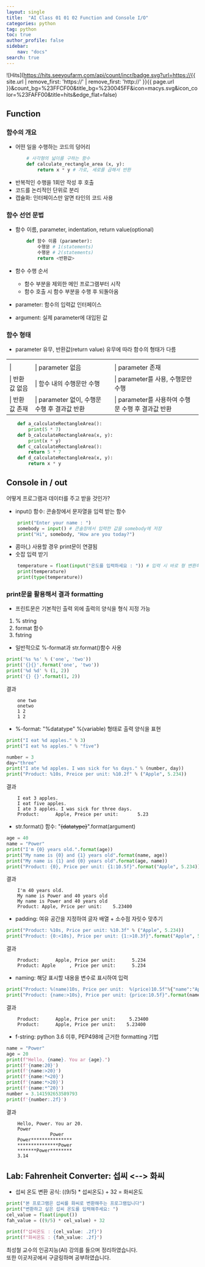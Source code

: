 ```yaml
---
layout: single
title:  "AI Class 01 01 02 Function and Console I/O"
categories: python
tag: python
toc: true
author_profile: false
sidebar:
    nav: "docs"
search: true
---
```


![Hits](https://hits.seeyoufarm.com/api/count/incr/badge.svg?url=https://{{ site.url | remove_first: 'https://' | remove_first: 'http://' }}{{ page.url }}&count_bg=%23FFCF00&title_bg=%230045FF&icon=macys.svg&icon_color=%23FAFF00&title=hits&edge_flat=false)

## Function  
### 함수의 개요  
- 어떤 일을 수행하는 코드의 덩어리  
    ```python
        # 사각형의 넓이를 구하는 함수
        def calculate_rectangle_area (x, y):
            return x * y # 가로, 세로를 곱해서 반환
    ```  
- 반복적인 수행을 1회만 작성 후 호출  
- 코드를 논리적인 단위로 분리  
- 캡슐화: 인터페이스만 알면 타인의 코드 사용  

### 함수 선언 문법  
- 함수 이름, parameter, indentation, return value(optional)  
    ```python
        def 함수 이름 (parameter):
            수행문 # 1(statements)
            수행문 # 2(statements)
            return <반환값>
    ```  
- 함수 수행 순서  
    - 함수 부분을 제외한 메인 프로그램부터 시작  
    - 함수 호출 시 함수 부분을 수행 후 되돌아옴  

- parameter: 함수의 입력값 인터페이스  
- argument: 실제 parameter에 대입된 값  

### 함수 형태  
- parameter 유무, 반환값(return value) 유무에 따라 함수의 형태가 다름  
<table>
    <tr>
        <td></td>
        <td></td>
        <td></td>
    </tr>
    <tr>
        <td>| </td>
        <td>| parameter 없음</td>
        <td>| parameter 존재</td>
    </tr>
    <tr>
        <td>| 반환값 없음</td>
        <td>| 함수 내의 수행문만 수행</td>
        <td>| parameter를 사용, 수행문만 수행</td>
    </tr>
    <tr>
        <td>| 반환값 존재</td>
        <td>| parameter 없이, 수행문 수행 후 결과값 반환</td>
        <td>| parameter를 사용하여 수행문 수행 후 결과값 반환</td>
    </tr>
</table>

```python
    def a_calculateRectangleArea():
        print(5 * 7)
    def b_calculateRectangleArea(x, y):
        print(x * y)
    def c_calculateRectangleArea():
        return 5 * 7
    def d_calculateRectangleArea(x, y):
        return x * y
```  

## Console in / out  
어떻게 프로그램과 데이터를 주고 받을 것인가? 

- input() 함수: 콘솔창에서 문자열을 입력 받는 함수  
```python
    print("Enter your name : ")
    somebody = input() # 콘솔창에서 입력한 값을 somebody에 저장  
    print("Hi", somebody, "How are you today?")
```  

- 콤마(,) 사용할 경우 print문이 연결됨  
- 숫잡 입력 받기  
```python
    temperature = float(input("온도를 입력하세요 : ")) # 입력 시 바로 형 변환하기
    print(temperature)
    print(type(temperature))
```  

### print문을 활용해서 결과 formatting  
- 프린트문은 기본적인 출력 외에 출력의 양식을 형식 지정 가능  
1. % string  
2. format 함수  
3. fstring  

- 일반적으로 %-format과 str.format()함수 사용  
```python
print('%s %s' % ('one', 'two'))
print('{}{}'.format('one', 'two'))
print('%d %d' % (1, 2))
print('{} {}'.format(1, 2))
```  
>  
결과  
```
    one two
    onetwo
    1 2
    1 2
```  

- %-format: "%datatype" %(variable) 형태로 출력 양식을 표현  
```python
print("I eat %d apples." % 3)
print("I eat %s apples." % "five")

number = 3
day="three"
print("I ate %d apples. I was sick for %s days." % (number, day))
print("Product: %10s, Preice per unit: %10.2f" % ("Apple", 5.234))
```  
>  
결과  
```
    I eat 3 apples.
    I eat five apples.
    I ate 3 apples. I was sick for three days.
    Product:      Apple, Preice per unit:       5.23
```  

- str.format() 함수: "~~~~{datatype}~~~~".format(argument)  
```python
age = 40
name = "Power"
print("I'm {0} years old.".format(age))
print("My name is {0} and {1} years old".format(name, age))
print("My name is {1} and {0} years old".format(age, name))
print("Product: {0}, Price per unit: {1:10.5f}".format("Apple", 5.234))
```  
>  
결과  
```
    I'm 40 years old.
    My name is Power and 40 years old
    My name is Power and 40 years old
    Product: Apple, Price per unit:    5.23400
```  

- padding: 여유 공간을 지정하여 글자 배열 + 소수점 자릿수 맞추기  
```python
print("Product: %10s, Price per unit: %10.3f" % ("Apple", 5.234))
print("Product: {0:<10s}, Price per unit: {1:>10.3f}".format("Apple", 5.234)
```  
>  
결과  
```
    Product:      Apple, Price per unit:      5.234
    Product: Apple     , Price per unit:      5.234
```  

- naming: 해당 표시할 내용을 변수로 표시하여 입력  
```python
print("Product: %(name)10s, Price per unit:  %(price)10.5f"%{"name":"Apple", "price":5.234})
print("Product: {name:>10s}, Price per unit: {price:10.5f}".format(name="Apple", price=5.234))
```  

>  
결과  
```
    Product:      Apple, Price per unit:     5.23400
    Product:      Apple, Price per unit:    5.23400
```  

- f-string: python 3.6 이후, PEP498에 근거한 formatting 기법  
```python
name = "Power"
age = 20
print(f"Hello, {name}. You ar {age}.")
print(f'{name:20}')
print(f'{name:>20}')
print(f'{name:*<20}')
print(f'{name:*>20}')
print(f'{name:*^20}')
number = 3.141592653589793
print(f'{number:.2f}')
```  

>  
결과  
```
    Hello, Power. You ar 20.
    Power               
                Power
    Power***************
    ***************Power
    *******Power********
    3.14
```  

## Lab: Fahrenheit Converter: 섭씨 <--> 화씨  
- 섭씨 온도 변환 공식: ((9/5) * 섭씨온도) + 32 = 화씨온도  

```python
print("본 프로그램은 섭씨를 화씨로 변환해주는 프로그램입니다")
print("변환하고 싶은 섭씨 온도를 입력해주세요: ")
cel_value = float(input())
fah_value = ((9/5) * cel_value) + 32

print(f"섭씨온도 : {cel_value: .2f}")
print(f"화씨온도 : {fah_value: .2f}")
```


















최성철 교수의 인공지능(AI) 강의를 들으며 정리하였습니다.  
또한 이곳저곳에서 구글링하며 공부하였습니다.  